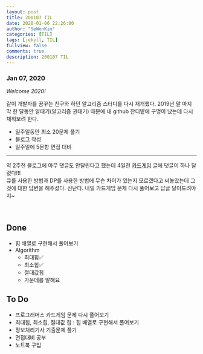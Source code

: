 ```yaml
---
layout: post
title: 200107 TIL 
date: 2020-01-06 22:26:00
author: "SeWonKim"
categories: [TIL]
tags: [jekyll, TIL]
fullview: false
comments: true
description: 200107 TIL
---
```


### Jan 07, 2020

*Welcome 2020!*

같이 개발자를 꿈꾸는 친구와 하던 알고리즘 스터디를 다시 재개했다. 
2019년 말 마지막 한 달동안 알태기(알고리즘 권태기) 때문에 내 github 잔디밭에 구멍이 났는데 다시 채워보려 한다.

- 일주일동안 최소 20문제 풀기
- 블로그 작성
- 일주일에 5문항 면접 대비

---

약 2주전 블로그에 아무 댓글도 안달린다고 했는데 4일전 [카드게임](https://sewonkimm.github.io/algorithm/2019/09/05/Cardgame.html) 글에 댓글이 하나 달렸다!!!     
큐를 사용한 방법과 DP를 사용한 방법에 무슨 차이가 있는지 모르겠다고 써놓았는데 그것에 대한 답변을 해주셨다. 신난다. 내일 카드게임 문제 다시 풀어보고 답글 달아드려야지~


　
## Done
- 힙 배열로 구현해서 풀어보기
- Algorithm
    - 최대힙✅
    - 최소힙✅
    - 절대값힙
    - 가운데를 말해요


## To Do
- 프로그래머스 카드게임 문제 다시 풀어보기
- 최대힙, 최소힙, 절대값 힙 : 힙 배열로 구현해서 풀어보기
- 정보처리기사 기출문제 풀기
- 면접대비 공부 
- 노트북 구입
　